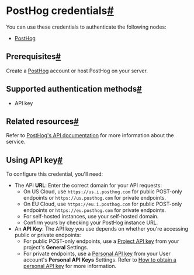 [](https://github.com/n8n-io/n8n-docs/edit/main/docs/integrations/builtin/credentials/posthog.md "Edit this page")

# PostHog credentials[#](#posthog-credentials "Permanent link")

You can use these credentials to authenticate the following nodes:

*   [PostHog](../../app-nodes/n8n-nodes-base.posthog/)

## Prerequisites[#](#prerequisites "Permanent link")

Create a [PostHog](https://posthog.com/) account or host PostHog on your server.

## Supported authentication methods[#](#supported-authentication-methods "Permanent link")

*   API key

## Related resources[#](#related-resources "Permanent link")

Refer to [PostHog's API documentation](https://posthog.com/docs/api) for more information about the service.

## Using API key[#](#using-api-key "Permanent link")

To configure this credential, you'll need:

*   The API **URL**: Enter the correct domain for your API requests:
    *   On US Cloud, use `https://us.i.posthog.com` for public POST-only endpoints or `https://us.posthog.com` for private endpoints.
    *   On EU Cloud, use `https://eu.i.posthog.com` for public POST-only endpoints or `https://eu.posthog.com` for private endpoints.
    *   For self-hosted instances, use your self-hosted domain.
    *   Confirm yours by checking your PostHog instance URL.
*   An **API Key**: The API key you use depends on whether you're accessing public or private endpoints:
    *   For public POST-only endpoints, use a [Project API key](https://app.posthog.com/project/settings) from your project's **General** Settings.
    *   For private endpoints, use a [Personal API key](https://app.posthog.com/settings/user-api-keys) from your User account's **Personal API Keys** Settings. Refer to [How to obtain a personal API key](https://posthog.com/docs/api#private-endpoint-authentication) for more information.